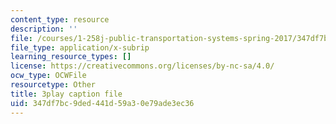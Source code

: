 ```yaml
---
content_type: resource
description: ''
file: /courses/1-258j-public-transportation-systems-spring-2017/347df7bc9ded441d59a30e79ade3ec36_CJehtdXHR7Q.srt
file_type: application/x-subrip
learning_resource_types: []
license: https://creativecommons.org/licenses/by-nc-sa/4.0/
ocw_type: OCWFile
resourcetype: Other
title: 3play caption file
uid: 347df7bc-9ded-441d-59a3-0e79ade3ec36
---
```

